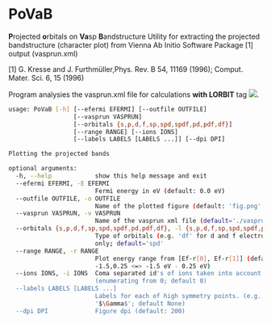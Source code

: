 # PoVaB
**P**rojected **o**rbitals on **Va**sp **B**andstructure
Utility for extracting the projected bandstructure (character plot) from Vienna Ab Initio Software Package [1] output (vasprun.xml)

[1] G. Kresse and J. Furthmüller,Phys. Rev. B 54, 11169 (1996); Comput. Mater. Sci. 6, 15 (1996)

Program analysies the vasprun.xml file for calculations **with LORBIT** tag <img src="https://render.githubusercontent.com/render/math?math=\in \{1,2,11,12,13,14\}">.

```bash
usage: PoVaB [-h] [--efermi EFERMI] [--outfile OUTFILE]
                  [--vasprun VASPRUN]
                  [--orbitals {s,p,d,f,sp,spd,spdf,pd,pdf,df}]
                  [--range RANGE] [--ions IONS]
                  [--labels LABELS [LABELS ...]] [--dpi DPI]

Plotting the projected bands

optional arguments:
  -h, --help            show this help message and exit
  --efermi EFERMI, -E EFERMI
                        Fermi energy in eV (default: 0.0 eV)
  --outfile OUTFILE, -o OUTFILE
                        Name of the plotted figure (default: 'fig.png'
  --vasprun VASPRUN, -v VASPRUN
                        Name of the vasprun xml file (default='./vasprun.xml')
  --orbitals {s,p,d,f,sp,spd,spdf,pd,pdf,df}, -l {s,p,d,f,sp,spd,spdf,pd,pdf,df}
                        Type of orbitals (e.g. 'df' for d and f electrons
                        only; default='spd'
  --range RANGE, -r RANGE
                        Plot energy range from [Ef-r[0], Ef-r[1]] (default:
                        -1.5,0.25 <=> -1.5 eV - 0.25 eV)
  --ions IONS, -i IONS  Coma separated id's of ions taken into account
                        (enumerating from 0; default 0)
  --labels LABELS [LABELS ...]
                        Labels for each of high symmetry points. (e.g.,
                        '$\Gamma$'; default None)
  --dpi DPI             Figure dpi (default: 200)
```

